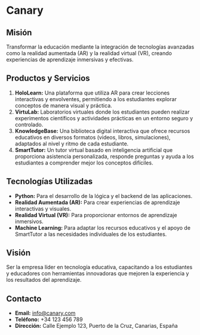 # Canary

## Misión
Transformar la educación mediante la integración de tecnologías avanzadas como la realidad aumentada (AR) y la realidad virtual (VR), creando experiencias de aprendizaje inmersivas y efectivas.

## Productos y Servicios
1. **HoloLearn:** Una plataforma que utiliza AR para crear lecciones interactivas y envolventes, permitiendo a los estudiantes explorar conceptos de manera visual y práctica.
2. **VirtuLab:** Laboratorios virtuales donde los estudiantes pueden realizar experimentos científicos y actividades prácticas en un entorno seguro y controlado.
3. **KnowledgeBase:** Una biblioteca digital interactiva que ofrece recursos educativos en diversos formatos (videos, libros, simulaciones), adaptados al nivel y ritmo de cada estudiante.
4. **SmartTutor:** Un tutor virtual basado en inteligencia artificial que proporciona asistencia personalizada, responde preguntas y ayuda a los estudiantes a comprender mejor los conceptos difíciles.

## Tecnologías Utilizadas
- **Python:** Para el desarrollo de la lógica y el backend de las aplicaciones.
- **Realidad Aumentada (AR):** Para crear experiencias de aprendizaje interactivas y visuales.
- **Realidad Virtual (VR):** Para proporcionar entornos de aprendizaje inmersivos.
- **Machine Learning:** Para adaptar los recursos educativos y el apoyo de SmartTutor a las necesidades individuales de los estudiantes.

## Visión
Ser la empresa líder en tecnología educativa, capacitando a los estudiantes y educadores con herramientas innovadoras que mejoren la experiencia y los resultados del aprendizaje.

## Contacto
- **Email:** info@canary.com
- **Teléfono:** +34 123 456 789
- **Dirección:** Calle Ejemplo 123, Puerto de la Cruz, Canarias, España
